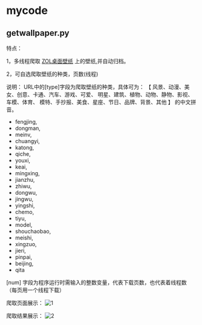 # mycode

## getwallpaper.py

特点：

1，多线程爬取 [ZOL桌面壁纸](http://desk.zol.com.cn/ "wallpaper") 上的壁纸,并自动归档。

2，可自选爬取壁纸的种类，页数(线程)

说明：
URL中的[type]字段为爬取壁纸的种类，具体可为：
【
风景、动漫、美女、创意、卡通、汽车、游戏、可爱、
明星、建筑、植物、动物、静物、影视、车模、体育、
模特、手抄报、美食、星座、节日、品牌、背景、其他
】
的中文拼音。
+ fengjing,
+ dongman,
+ meinv,
+ chuangyi,
+ katong,
+ qiche,
+ youxi,
+ keai,
+ mingxing,
+ jianzhu,
+ zhiwu,
+ dongwu,
+ jingwu,
+ yingshi,
+ chemo,
+ tiyu,
+ model,
+ shouchaobao,
+ meishi,
+ xingzuo,
+ jieri,
+ pinpai,
+ beijing,
+ qita

[num] 字段为程序运行时需输入的整数变量，代表下载页数，也代表着线程数（每页用一个线程下载）


爬取页面展示：
![1](https://github.com/gitduk/mycode/blob/master/screenshots/show.png)

爬取结果展示：
![2](https://github.com/gitduk/mycode/blob/master/screenshots/show1.png)
